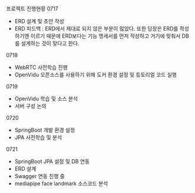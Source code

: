 프로젝트 진행현황
0717
- ERD 설계 및 초안 작성
- ERD 피드백 : ERD에서 제대로 되지 않은 부분이 많았다. 또한 당장은 ERD를 작성하기엔 이르기 때문에 ERD보다는 기능 명세서를 먼저 작성하고 거기에 맞춰서 DB를 설계하는 것이 맞다고 한다.

0718
- WebRTC 사전학습 진행
- OpenVidu 오픈소스를 사용하기 위해 도커 환경 설정 및 튜토리얼 코드 실행

0719
- OpenVidu 학습 및 소스 분석
- 서버 구성 논의

0720
- SpringBoot 개발 환경 설정
- JPA 사전학습 및 분석

0721
- SpringBoot JPA 설정 및 DB 연동
- ERD 설계
- Swagger 연동 진행 중
- mediapipe face landmark 소스코드 분석

